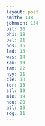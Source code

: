 ```yaml
---
layout: post
smith: 138
johnson: 134
pit: 16
phi: 18
bal: 21
bos: 15
lad: 13
was: 14
kan: 19
tam: 22
nyy: 21
cle: 18
tor: 13
stl: 19
min: 19
hou: 20
atl: 13
sdg: 11
---
```

